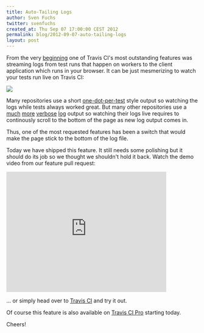 ```yaml
---
title: Auto-Tailing Logs
author: Sven Fuchs
twitter: svenfuchs
created_at: Thu Sep 07 17:00:00 CEST 2012
permalink: blog/2012-09-07-auto-tailing-logs
layout: post
---
```

From the very [beginning](http://svenfuchs.com/2011/2/5/travis-a-distributed-build-server-tool-for-the-ruby-community)
one of Travis CI's most outstanding features was streaming logs from test runs
that happen on workers to the client application which runs in your browser.
It can be just mesmerizing to watch your tests run live on Travis CI:

![](https://img.skitch.com/20120907-n7fwf2whiint48udh7fts8nx1r.jpg)

Many repositories use a short [one-dot-per-test](http://travis-ci.org/#!/thoughtbot/paperclip/jobs/2369636)
style output so watching the logs while tests always worked great.  But many
other repositories use a
[much](http://travis-ci.org/#!/carlhuda/bundler/jobs/2369557)
[more](http://travis-ci.org/#!/php/php-src/builds/2360140)
[verbose](http://travis-ci.org/#!/rubygems/rubygems.org/jobs/2363074)
[log](http://travis-ci.org/#!/redis/redis-rb/jobs/2243620)
output so watching their logs live requires to continously scroll to the bottom
of the page as new log output comes in.

Thus, one of the most requested features has been a switch that would make the
page stick to the bottom of the log file.

Today we have shipped this feature. It still needs some polishing but it should
do its job so we thought we shouldn't hold it back. Watch the demo video
from our feature pull request:

<iframe width="420" height="315" src="http://www.youtube.com/embed/E2Xovffsfvo" frameborder="0" allowfullscreen></iframe>

... or simply head over to [Travis CI](http://travis-ci.org) and try it out.

Of course this feature is also available on [Travis CI Pro](http://travis-ci.com) starting today.

Cheers!
